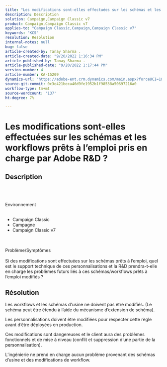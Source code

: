 ```yaml
---
title: "Les modifications sont-elles effectuées sur les schémas et les workflows prêts à l’emploi pris en charge par la R&D Adobe ?"
description: Description
solution: Campaign,Campaign Classic v7
product: Campaign,Campaign Classic v7
applies-to: "Campaign Classic,Campaign,Campaign Classic v7"
keywords: "KCS"
resolution: Resolution
internal-notes: null
bug: false
article-created-by: Tanay Sharma .
article-created-date: "9/20/2022 1:16:34 PM"
article-published-by: Tanay Sharma .
article-published-date: "9/20/2022 1:17:44 PM"
version-number: 4
article-number: KA-15209
dynamics-url: "https://adobe-ent.crm.dynamics.com/main.aspx?forceUCI=1&pagetype=entityrecord&etn=knowledgearticle&id=8c57876f-e638-ed11-9db1-002248086735"
source-git-commit: 0c3e421beca46d9fe1952b1f98538a50697216a0
workflow-type: tm+mt
source-wordcount: '137'
ht-degree: 7%

---
```


# Les modifications sont-elles effectuées sur les schémas et les workflows prêts à l’emploi pris en charge par Adobe R&amp;D ?

## Description

<br><br><br>Environnement<br><br>
- Campaign Classic
- Campagne
- Campaign Classic v7



<br><br>Problème/Symptômes<br><br>
Si des modifications sont effectuées sur les schémas prêts à l’emploi, quel est le support technique de ces personnalisations et la R&amp;D prendra-t-elle en charge les problèmes futurs liés à ces schémas/workflows prêts à l’emploi modifiés ?


## Résolution


Les workflows et les schémas d&#39;usine ne doivent pas être modifiés. (Le schéma peut être étendu à l’aide du mécanisme d’extension de schéma).

Les personnalisations doivent être modifiées pour respecter cette règle avant d’être déployées en production.

Ces modifications sont dangereuses et le client aura des problèmes fonctionnels et de mise à niveau (conflit et suppression d’une partie de la personnalisation).

L’ingénierie ne prend en charge aucun problème provenant des schémas d’usine et des modifications de workflow.
